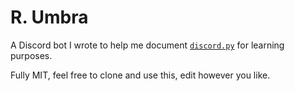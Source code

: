 # R. Umbra
A Discord bot I wrote to help me document [`discord.py`](https://github.com/Rapptz/discord.py) for learning purposes.

Fully MIT, feel free to clone and use this, edit however you like.